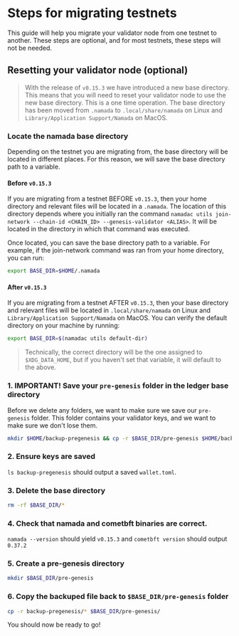 # Steps for migrating testnets

This guide will help you migrate your validator node from one testnet to another. These steps are optional, and for most testnets, these steps will not be needed.

## Resetting your validator node (optional)


> With the release of `v0.15.3` we have introduced a new base directory. This means that you will need to reset your validator node to use the new base directory. This is a one time operation.
>The base directory has been moved from `.namada` to `.local/share/namada` on Linux and `Library/Application Support/Namada` on MacOS.


### Locate the namada base directory

Depending on the testnet you are migrating from, the base directory will be located in different places.
For this reason, we will save the base directory path to a variable.

#### Before `v0.15.3`
If you are migrating from a testnet BEFORE `v0.15.3`, then your home directory and relevant files will be located in a `.namada`. The location of this directory depends where you initially ran the command `namadac utils join-network --chain-id <CHAIN_ID> --genesis-validator <ALIAS>`. It will be located in the directory in which that command was executed.

Once located, you can save the base directory path to a variable. For example, if the join-network command was ran from your home directory, you can run:
```bash
export BASE_DIR=$HOME/.namada
```

#### After `v0.15.3`
If you are migrating from a testnet AFTER `v0.15.3`, then your base directory and relevant files will be located in `.local/share/namada` on Linux and `Library/Application Support/Namada` on MacOS. You can verify the default directory on your machine by running:
```bash
export BASE_DIR=$(namadac utils default-dir)
```


>Technically, the correct directory will be the one assigned to `$XDG_DATA_HOME`, but if you haven't set that variable, it will default to the above.


### 1. IMPORTANT! Save your `pre-genesis` folder in the ledger base directory

Before we delete any folders, we want to make sure we save our `pre-genesis` folder. This folder contains your validator keys, and we want to make sure we don't lose them.

```bash
mkdir $HOME/backup-pregenesis && cp -r $BASE_DIR/pre-genesis $HOME/backup-pregenesis/
```

### 2. **Ensure keys are saved**

`ls backup-pregenesis` should output a saved `wallet.toml`.

### 3. Delete the base directory

```bash
rm -rf $BASE_DIR/*
```

### 4. Check that namada and cometbft binaries are correct. 

`namada --version` should yield `v0.15.3` and `cometbft version` should output `0.37.2`



### 5. Create a pre-genesis directory

```bash
mkdir $BASE_DIR/pre-genesis
```

### 6. Copy the backuped file back to `$BASE_DIR/pre-genesis` folder
```bash
cp -r backup-pregenesis/* $BASE_DIR/pre-genesis/
```

You should now be ready to go!